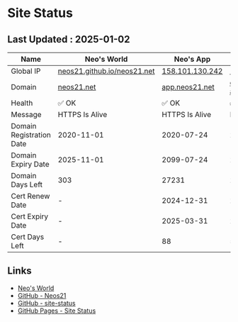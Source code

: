 # Site Status


## Last Updated : 2025-01-02

| Name | Neo's World | Neo's App | DB API | Access Counter | Zarigani Cat | Favoriya | Favoriya OSS |
|------|---|---|---|---|---|---|---|
| Global IP                | [neos21.github.io/neos21.net](http://neos21.github.io/neos21.net/) | [158.101.130.242](http://158.101.130.242/) | [158.101.130.242](http://158.101.130.242/) | [158.101.130.242](http://158.101.130.242/) | [158.101.130.242](http://158.101.130.242/) | [140.238.56.203](http://140.238.56.203/) | [140.238.56.203](http://140.238.56.203/) |
| Domain                   | [neos21.net](https://neos21.net/) | [app.neos21.net](https://app.neos21.net/) | [db-api.neos21.net](https://db-api.neos21.net/) | [ct.neos21.net](https://ct.neos21.net/) | [nnkp.neos21.net](https://nnkp.neos21.net/) | [favoriya.neos21.net](https://favoriya.neos21.net/) | [oss.favoriya.neos21.net](https://oss.favoriya.neos21.net/) |
| Health                   | ✅ OK | ✅ OK | ✅ OK | ✅ OK | ✅ OK | ✅ OK | ✅ OK |
| Message                  | HTTPS Is Alive | HTTPS Is Alive | HTTPS Is Alive | HTTPS Is Alive | HTTPS Is Alive | HTTPS Is Alive | HTTPS Is Alive |
| Domain Registration Date | 2020-11-01 | 2020-07-24 | 2024-09-25 | 2024-10-21 | 2024-12-01 | 2024-12-19 | 2024-12-19 |
| Domain Expiry Date       | 2025-11-01 | 2099-07-24 | 2099-09-25 | 2099-10-21 | 2099-12-01 | 2099-12-19 | 2099-12-19 |
| Domain Days Left         | 303 | 27231 | 27294 | 27320 | 27361 | 27379 | 27379 |
| Cert Renew Date          | - | 2024-12-31 | 2024-09-25 | 2024-12-31 | 2024-12-01 | 2024-12-19 | 2024-12-19 |
| Cert Expiry Date         | - | 2025-03-31 | 2025-02-28 | 2025-03-31 | 2025-03-01 | 2025-03-19 | 2025-03-19 |
| Cert Days Left           | - | 88 | 57 | 88 | 58 | 76 | 76 |


## Links

- [Neo's World](https://neos21.net/)
- [GitHub - Neos21](https://github.com/Neos21/)
- [GitHub - site-status](https://github.com/Neos21/site-status)
- [GitHub Pages - Site Status](https://neos21.github.io/site-status/)
